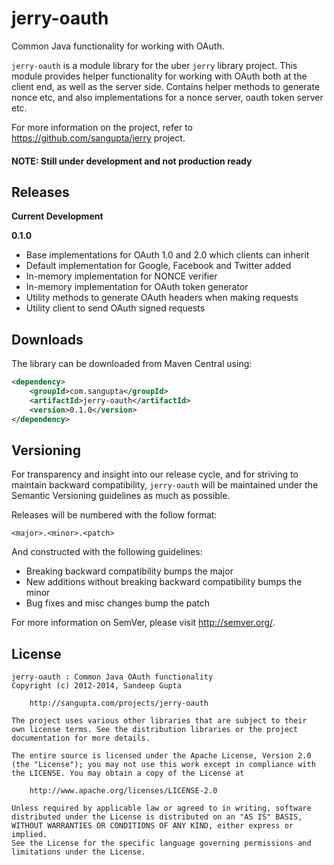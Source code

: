 jerry-oauth
===========

Common Java functionality for working with OAuth.

`jerry-oauth` is a module library for the uber `jerry` library project. This module provides helper functionality 
for working with OAuth both at the client end, as well as the server side. Contains helper methods to generate
nonce etc, and also implementations for a nonce server, oauth token server etc.

For more information on the project, refer to https://github.com/sangupta/jerry project.

#### NOTE: Still under development and not production ready

Releases
--------

**Current Development**

**0.1.0**

* Base implementations for OAuth 1.0 and 2.0 which clients can inherit
* Default implementation for Google, Facebook and Twitter added
* In-memory implementation for NONCE verifier
* In-memory implementation for OAuth token generator
* Utility methods to generate OAuth headers when making requests
* Utility client to send OAuth signed requests

Downloads
---------

The library can be downloaded from Maven Central using:

```xml
<dependency>
    <groupId>com.sangupta</groupId>
    <artifactId>jerry-oauth</artifactId>
    <version>0.1.0</version>
</dependency>
```

Versioning
----------

For transparency and insight into our release cycle, and for striving to maintain backward compatibility, 
`jerry-oauth` will be maintained under the Semantic Versioning guidelines as much as possible.

Releases will be numbered with the follow format:

`<major>.<minor>.<patch>`

And constructed with the following guidelines:

* Breaking backward compatibility bumps the major
* New additions without breaking backward compatibility bumps the minor
* Bug fixes and misc changes bump the patch

For more information on SemVer, please visit http://semver.org/.

License
-------

```	
jerry-oauth : Common Java OAuth functionality
Copyright (c) 2012-2014, Sandeep Gupta

	http://sangupta.com/projects/jerry-oauth

The project uses various other libraries that are subject to their
own license terms. See the distribution libraries or the project
documentation for more details.

The entire source is licensed under the Apache License, Version 2.0 
(the "License"); you may not use this work except in compliance with
the LICENSE. You may obtain a copy of the License at

	http://www.apache.org/licenses/LICENSE-2.0

Unless required by applicable law or agreed to in writing, software
distributed under the License is distributed on an "AS IS" BASIS,
WITHOUT WARRANTIES OR CONDITIONS OF ANY KIND, either express or implied.
See the License for the specific language governing permissions and
limitations under the License.
```
